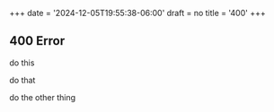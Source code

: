+++
date = '2024-12-05T19:55:38-06:00'
draft = no
title = '400'
+++

## 400 Error

do this

do that

do the other thing